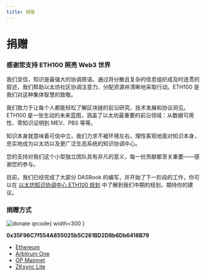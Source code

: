 ```yaml
---
title: 捐赠
---
```

# 捐赠

### 感谢您支持 ETH100 照亮 Web3 世界

我们坚信，知识是最强大的协调原语。通过将分散且复杂的信息组织成及时连贯的叙述，我们帮助以太坊社区协调注意力、分配资源并清晰地采取行动。ETH100 是我们对这种集体智慧的致敬。

我们致力于让每个人都能轻松了解区块链的前沿研究、技术发展和协议洞见。ETH100 是一张生动的未来蓝图，涵盖了以太坊最重要的前沿领域：从数据可用性、零知识证明到 MEV、PBS 等等。

知识本身就意味着可信中立，我们力求不被环境左右，理性客观地面对知识本身，忠实地成为以太坊以及更广泛生态系统的知识协调中心。

您的支持对我们这个小型独立团队具有非凡的意义，每一份贡献都至关重要——感谢您的参与。

目前，我们已经完成了大部分 DASBook 的编写，并开始了下一阶段的工作，你可以在 [以太坊知识协调中心 ETH100 规划](https://www.notion.so/22e6942d1430803ebecfde10b1468e88?pvs=21) 中了解到我们中期的规划，期待你的建议。

### 捐赠方式

![donate qrcode](/qrcode.png){ width=300 }

**0x35F96C7f554A855025b5C261BD2D8b6Db6418B79**

- [Ethereum](https://etherscan.io/address/0x41626BA92c0C2a1aD38fC83920300434082B1870)
- [Arbitrum One](https://arbiscan.io/address/0x41626BA92c0C2a1aD38fC83920300434082B1870)
- [OP Mainnet](https://optimistic.etherscan.io/address/0x41626BA92c0C2a1aD38fC83920300434082B1870)
- [ZKsync Lite](https://zkscan.io/explorer/accounts/0x41626BA92c0C2a1aD38fC83920300434082B1870)